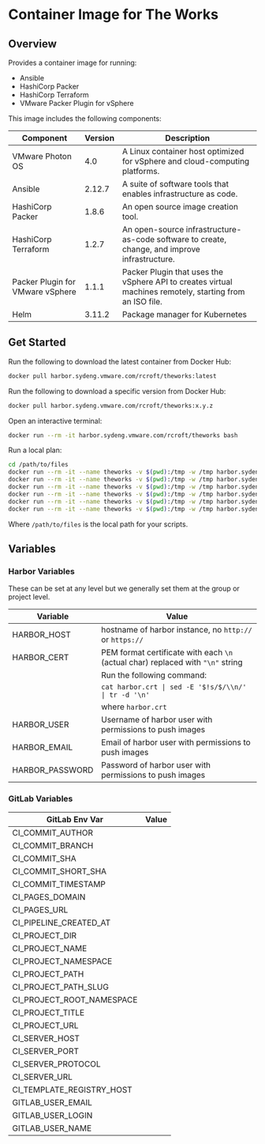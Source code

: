 # Container Image for The Works

## Overview

Provides a container image for running:

- Ansible
- HashiCorp Packer
- HashiCorp Terraform
- VMware Packer Plugin for vSphere

This image includes the following components:

| Component                        | Version | Description                                                                                              |
|----------------------------------|---------|----------------------------------------------------------------------------------------------------------|
| VMware Photon OS                 | 4.0     | A Linux container host optimized for vSphere and cloud-computing platforms.                              |
| Ansible                          | 2.12.7  | A suite of software tools that enables infrastructure as code.                                           |
| HashiCorp Packer                 | 1.8.6   | An open source image creation tool.                                                                      |
| HashiCorp Terraform              | 1.2.7   | An open-source infrastructure-as-code software  to create, change, and improve infrastructure.           |
| Packer Plugin for VMware vSphere | 1.1.1   | Packer Plugin that uses the vSphere API to creates virtual machines remotely, starting from an ISO file. |
| Helm                             | 3.11.2  | Package manager for Kubernetes                                                                           |

## Get Started

Run the following to download the latest container from Docker Hub:

```bash
docker pull harbor.sydeng.vmware.com/rcroft/theworks:latest
```

Run the following to download a specific version from Docker Hub:

```bash
docker pull harbor.sydeng.vmware.com/rcroft/theworks:x.y.z
```

Open an interactive terminal:

```bash
docker run --rm -it harbor.sydeng.vmware.com/rcroft/theworks bash
```

Run a local plan:

```bash
cd /path/to/files
docker run --rm -it --name theworks -v $(pwd):/tmp -w /tmp harbor.sydeng.vmware.com/rcroft/theworks bash
docker run --rm -it --name theworks -v $(pwd):/tmp -w /tmp harbor.sydeng.vmware.com/rcroft/theworks ansible --version 
docker run --rm -it --name theworks -v $(pwd):/tmp -w /tmp harbor.sydeng.vmware.com/rcroft/theworks packer version
docker run --rm -it --name theworks -v $(pwd):/tmp -w /tmp harbor.sydeng.vmware.com/rcroft/theworks powercli version
docker run --rm -it --name theworks -v $(pwd):/tmp -w /tmp harbor.sydeng.vmware.com/rcroft/theworks powershell version
docker run --rm -it --name theworks -v $(pwd):/tmp -w /tmp harbor.sydeng.vmware.com/rcroft/theworks theworks version
```

Where `/path/to/files` is the local path for your scripts.

## Variables

### Harbor Variables

These can be set at any level but we generally set them at the group or project level.

| Variable        | Value                                                                           |
|-----------------|---------------------------------------------------------------------------------|
| HARBOR_HOST     | hostname of harbor instance, no `http://` or `https://`                         |
| HARBOR_CERT     | PEM format certificate with each `\n` (actual char) replaced with `"\n"` string |
|                 | Run the following command:                                                      |
|                 | `cat harbor.crt \| sed -E '$!s/$/\\n/' \| tr -d '\n'`                           |
|                 | where `harbor.crt`                                                              |
| HARBOR_USER     | Username of harbor user with permissions to push images                         |
| HARBOR_EMAIL    | Email  of harbor user with permissions to push images                           |
| HARBOR_PASSWORD | Password of harbor user with permissions to push images                         |

### GitLab Variables

| GitLab Env Var            | Value |
|---------------------------|-------|
| CI_COMMIT_AUTHOR          |       |
| CI_COMMIT_BRANCH          |       |
| CI_COMMIT_SHA             |       |
| CI_COMMIT_SHORT_SHA       |       |
| CI_COMMIT_TIMESTAMP       |       |
| CI_PAGES_DOMAIN           |       |
| CI_PAGES_URL              |       |
| CI_PIPELINE_CREATED_AT    |       |
| CI_PROJECT_DIR            |       |
| CI_PROJECT_NAME           |       |
| CI_PROJECT_NAMESPACE      |       |
| CI_PROJECT_PATH           |       |
| CI_PROJECT_PATH_SLUG      |       |
| CI_PROJECT_ROOT_NAMESPACE |       |
| CI_PROJECT_TITLE          |       |
| CI_PROJECT_URL            |       |
| CI_SERVER_HOST            |       |
| CI_SERVER_PORT            |       |
| CI_SERVER_PROTOCOL        |       |
| CI_SERVER_URL             |       |
| CI_TEMPLATE_REGISTRY_HOST |       |
| GITLAB_USER_EMAIL         |       |
| GITLAB_USER_LOGIN         |       |
| GITLAB_USER_NAME          |       |
